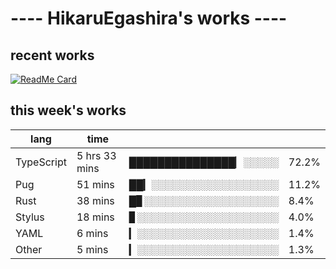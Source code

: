 # ---- HikaruEgashira's works ----

## recent works

[![ReadMe Card](https://github-readme-stats.vercel.app/api/pin/?username=twin-te&repo=twinte-front)](https://github.com/twin-te/twinte-front)

## this week's works

| lang        | time           |                       |        |
| ----------- | -------------- | --------------------- | ------ |
| TypeScript  | 5 hrs 33 mins  | ███████████████▏░░░░░ |  72.2% |
| Pug         | 51 mins        | ██▎░░░░░░░░░░░░░░░░░░ |  11.2% |
| Rust        | 38 mins        | █▊░░░░░░░░░░░░░░░░░░░ |   8.4% |
| Stylus      | 18 mins        | ▊░░░░░░░░░░░░░░░░░░░░ |   4.0% |
| YAML        | 6 mins         | ▎░░░░░░░░░░░░░░░░░░░░ |   1.4% |
| Other       | 5 mins         | ▎░░░░░░░░░░░░░░░░░░░░ |   1.3% |
